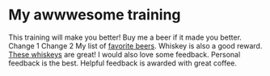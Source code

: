# My awwwesome training
This training will make you better!
Buy me a beer if it made you better.
Change 1
Change 2
My list of [favorite beers](beers.md).
Whiskey is also a good reward.
[These whiskeys](whiskeys.md) are great!
I would also love some feedback.
Personal feedback is the best.
Helpful feedback is awarded with great coffee.
